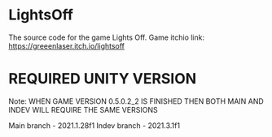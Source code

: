 # LightsOff
The source code for the game Lights Off. Game itchio link: https://greeenlaser.itch.io/lightsoff

# REQUIRED UNITY VERSION
Note: WHEN GAME VERSION 0.5.0.2_2 IS FINISHED THEN BOTH MAIN AND INDEV WILL REQUIRE THE SAME VERSIONS

Main branch - 2021.1.28f1
Indev branch - 2021.3.1f1
